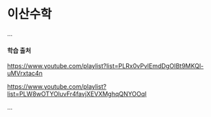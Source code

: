# 이산수학

...




#### 학습 출처

https://www.youtube.com/playlist?list=PLRx0vPvlEmdDgOIBt9MKQl-uMVrxtac4n

https://www.youtube.com/playlist?list=PLW8wOTYOluvFr4favjXEVXMghqQNYOOqI

...
